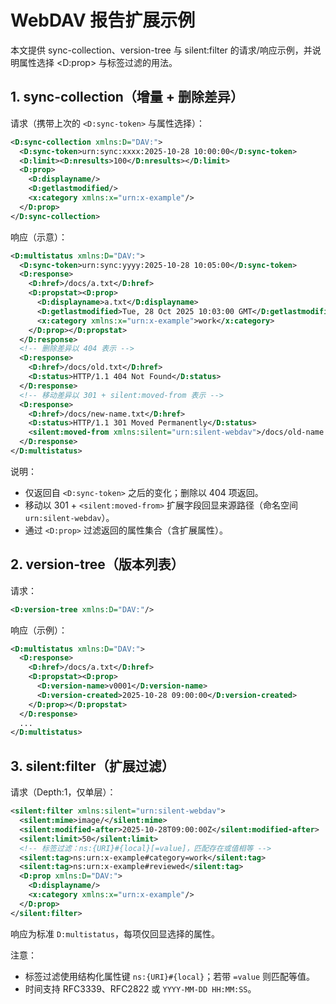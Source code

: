 # WebDAV 报告扩展示例

本文提供 sync-collection、version-tree 与 silent:filter 的请求/响应示例，并说明属性选择 <D:prop> 与标签过滤的用法。

## 1. sync-collection（增量 + 删除差异）

请求（携带上次的 `<D:sync-token>` 与属性选择）：

```xml
<D:sync-collection xmlns:D="DAV:">
  <D:sync-token>urn:sync:xxxx:2025-10-28 10:00:00</D:sync-token>
  <D:limit><D:nresults>100</D:nresults></D:limit>
  <D:prop>
    <D:displayname/>
    <D:getlastmodified/>
    <x:category xmlns:x="urn:x-example"/>
  </D:prop>
</D:sync-collection>
```

响应（示意）：

```xml
<D:multistatus xmlns:D="DAV:">
  <D:sync-token>urn:sync:yyyy:2025-10-28 10:05:00</D:sync-token>
  <D:response>
    <D:href>/docs/a.txt</D:href>
    <D:propstat><D:prop>
      <D:displayname>a.txt</D:displayname>
      <D:getlastmodified>Tue, 28 Oct 2025 10:03:00 GMT</D:getlastmodified>
      <x:category xmlns:x="urn:x-example">work</x:category>
    </D:prop></D:propstat>
  </D:response>
  <!-- 删除差异以 404 表示 -->
  <D:response>
    <D:href>/docs/old.txt</D:href>
    <D:status>HTTP/1.1 404 Not Found</D:status>
  </D:response>
  <!-- 移动差异以 301 + silent:moved-from 表示 -->
  <D:response>
    <D:href>/docs/new-name.txt</D:href>
    <D:status>HTTP/1.1 301 Moved Permanently</D:status>
    <silent:moved-from xmlns:silent="urn:silent-webdav">/docs/old-name.txt</silent:moved-from>
  </D:response>
</D:multistatus>
```

说明：
- 仅返回自 `<D:sync-token>` 之后的变化；删除以 404 项返回。
- 移动以 301 + `<silent:moved-from>` 扩展字段回显来源路径（命名空间 `urn:silent-webdav`）。
- 通过 `<D:prop>` 过滤返回的属性集合（含扩展属性）。

## 2. version-tree（版本列表）

请求：

```xml
<D:version-tree xmlns:D="DAV:"/>
```

响应（示例）：

```xml
<D:multistatus xmlns:D="DAV:">
  <D:response>
    <D:href>/docs/a.txt</D:href>
    <D:propstat><D:prop>
      <D:version-name>v0001</D:version-name>
      <D:version-created>2025-10-28 09:00:00</D:version-created>
    </D:prop></D:propstat>
  </D:response>
  ...
</D:multistatus>
```

## 3. silent:filter（扩展过滤）

请求（Depth:1，仅单层）：

```xml
<silent:filter xmlns:silent="urn:silent-webdav">
  <silent:mime>image/</silent:mime>
  <silent:modified-after>2025-10-28T09:00:00Z</silent:modified-after>
  <silent:limit>50</silent:limit>
  <!-- 标签过滤：ns:{URI}#{local}[=value]，匹配存在或值相等 -->
  <silent:tag>ns:urn:x-example#category=work</silent:tag>
  <silent:tag>ns:urn:x-example#reviewed</silent:tag>
  <D:prop xmlns:D="DAV:">
    <D:displayname/>
    <x:category xmlns:x="urn:x-example"/>
  </D:prop>
</silent:filter>
```

响应为标准 `D:multistatus`，每项仅回显选择的属性。

注意：
- 标签过滤使用结构化属性键 `ns:{URI}#{local}`；若带 `=value` 则匹配等值。
- 时间支持 RFC3339、RFC2822 或 `YYYY-MM-DD HH:MM:SS`。
